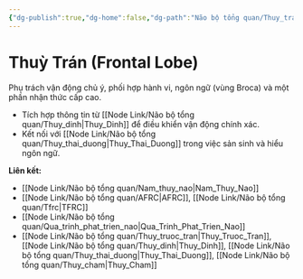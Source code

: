 ```yaml
---
{"dg-publish":true,"dg-home":false,"dg-path":"Não bộ tổng quan/Thuy_tran.md","permalink":"/nao-bo-tong-quan/thuy-tran/","dgPassFrontmatter":true,"noteIcon":"","created":"2025-01-01T22:47:22.475+07:00","updated":"2025-01-01T22:49:57.807+07:00"}
---
```


# Thuỳ Trán (Frontal Lobe)

Phụ trách vận động chủ ý, phối hợp hành vi, ngôn ngữ (vùng Broca) và một phần nhận thức cấp cao.

- Tích hợp thông tin từ [[Node Link/Não bộ tổng quan/Thuy_dinh\|Thuy_Dinh]] để điều khiển vận động chính xác.
- Kết nối với [[Node Link/Não bộ tổng quan/Thuy_thai_duong\|Thuy_Thai_Duong]] trong việc sản sinh và hiểu ngôn ngữ.

**Liên kết:**
- [[Node Link/Não bộ tổng quan/Nam_thuy_nao\|Nam_Thuy_Nao]]
- [[Node Link/Não bộ tổng quan/AFRC\|AFRC]], [[Node Link/Não bộ tổng quan/Tfrc\|TFRC]]
- [[Node Link/Não bộ tổng quan/Qua_trinh_phat_trien_nao\|Qua_Trinh_Phat_Trien_Nao]]
- [[Node Link/Não bộ tổng quan/Thuy_truoc_tran\|Thuy_Truoc_Tran]], [[Node Link/Não bộ tổng quan/Thuy_dinh\|Thuy_Dinh]], [[Node Link/Não bộ tổng quan/Thuy_thai_duong\|Thuy_Thai_Duong]], [[Node Link/Não bộ tổng quan/Thuy_cham\|Thuy_Cham]]